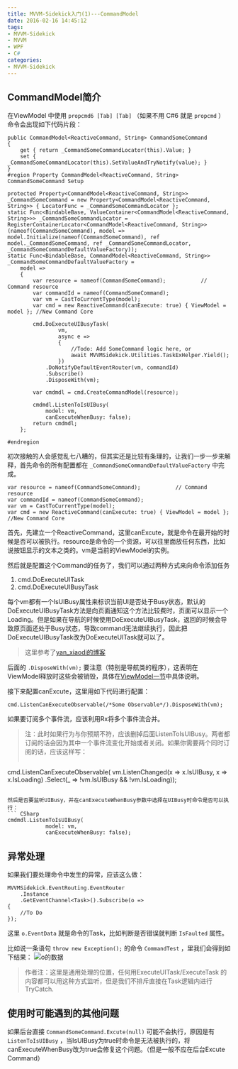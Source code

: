 ```yaml
---
title: MVVM-Sidekick入门(1)---CommandModel
date: 2016-02-16 14:45:12
tags: 
- MVVM-Sidekick
- MVVM
- WPF
- C#
categories: 
- MVVM-Sidekick
---
```


## CommandModel简介

在ViewModel 中使用 `propcmd6 [Tab] [Tab]` （如果不用 C#6 就是 `propcmd` ）命令会出现如下代码片段：

``` CSharp
public CommandModel<ReactiveCommand, String> CommandSomeCommand
{
    get { return _CommandSomeCommandLocator(this).Value; }
    set { _CommandSomeCommandLocator(this).SetValueAndTryNotify(value); }
}
#region Property CommandModel<ReactiveCommand, String> CommandSomeCommand Setup        

protected Property<CommandModel<ReactiveCommand, String>> _CommandSomeCommand = new Property<CommandModel<ReactiveCommand, String>> { LocatorFunc = _CommandSomeCommandLocator };
static Func<BindableBase, ValueContainer<CommandModel<ReactiveCommand, String>>> _CommandSomeCommandLocator = RegisterContainerLocator<CommandModel<ReactiveCommand, String>>(nameof(CommandSomeCommand), model => model.Initialize(nameof(CommandSomeCommand), ref model._CommandSomeCommand, ref _CommandSomeCommandLocator, _CommandSomeCommandDefaultValueFactory));
static Func<BindableBase, CommandModel<ReactiveCommand, String>> _CommandSomeCommandDefaultValueFactory =
    model =>
    {
        var resource = nameof(CommandSomeCommand);           // Command resource  
        var commandId = nameof(CommandSomeCommand);
        var vm = CastToCurrentType(model);
        var cmd = new ReactiveCommand(canExecute: true) { ViewModel = model }; //New Command Core

        cmd.DoExecuteUIBusyTask(
                vm,
                async e =>
                {
                    //Todo: Add SomeCommand logic here, or
                    await MVVMSidekick.Utilities.TaskExHelper.Yield();
                })
            .DoNotifyDefaultEventRouter(vm, commandId)
            .Subscribe()
            .DisposeWith(vm);

        var cmdmdl = cmd.CreateCommandModel(resource);

        cmdmdl.ListenToIsUIBusy(
            model: vm,
            canExecuteWhenBusy: false);
        return cmdmdl;
    };

#endregion
```

初次接触的人会感觉乱七八糟的，但其实还是比较有条理的，让我们一步一步来解释，首先命令的所有配置都在 `_CommandSomeCommandDefaultValueFactory` 中完成。

``` CSharp
var resource = nameof(CommandSomeCommand);           // Command resource  
var commandId = nameof(CommandSomeCommand);
var vm = CastToCurrentType(model);
var cmd = new ReactiveCommand(canExecute: true) { ViewModel = model }; //New Command Core
```

首先，先建立一个ReactiveCommand，这里canExcute，就是命令在最开始的时候是否可以被执行。resource是命令的一个资源，可以往里面放任何东西，比如说按钮显示的文本之类的。vm是当前的ViewModel的实例。

然后就是配置这个Command的任务了，我们可以通过两种方式来向命令添加任务

1. cmd.DoExecuteUITask
2. cmd.DoExecuteUIBusyTask

每个vm都有一个IsUIBusy属性来标识当前UI是否处于Busy状态，默认的DoExecuteUIBusyTask方法是向页面通知这个方法比较费时，页面可以显示一个Loading。但是如果在导航的时候使用DoExecuteUIBusyTask，返回的时候会导致原页面还处于Busy状态，导致command无法继续执行，因此把DoExecuteUIBusyTask改为DoExecuteUITask就可以了。

> 这里参考了[yan_xiaodi的博客](http://www.cnblogs.com/yanxiaodi/p/3802717.html)

后面的 `.DisposeWith(vm);` 要注意（特别是导航类的程序），这表明在ViewModel释放时这些会被销毁，具体在[ViewModel一节](/2016/02/16/MVVM-Sidekick入门-3-ViewModel/)中具体说明。

接下来配置canExcute，这里用如下代码进行配置：
``` CSharp
cmd.ListenCanExecuteObservable(/*Some Observable*/).DisposeWith(vm);
```
如果要订阅多个事件流，应该利用Rx将多个事件流合并。

> 注：此时如果行为与你预期不符，应该删掉后面ListenToIsUIBusy。两者都订阅的话会因为其中一个事件流变化开始或者关闭。如果你需要两个同时订阅的话，应该这样写：
> ``` CSharp
cmd.ListenCanExecuteObservable(
                    vm.ListenChanged(x => x.IsUIBusy, x => x.IsLoading)
                        .Select(_ => !vm.IsUIBusy && !vm.IsLoading));
```

然后是否要监听UIBusy，并在canExecuteWhenBusy参数中选择在UIBusy时命令是否可以执行：
``` CSharp
cmdmdl.ListenToIsUIBusy(
            model: vm,
            canExecuteWhenBusy: false);
```

## 异常处理
如果我们要处理命令中发生的异常，应该这么做：
``` CSharp
MVVMSidekick.EventRouting.EventRouter
    .Instance
    .GetEventChannel<Task>().Subscribe(o =>
{
    //To Do
});
```
这里 `o.EventData` 就是命令的Task，比如判断是否错误就判断 `IsFaulted` 属性。

比如说一条语句 `throw new Exception();` 的命令 `CommandTest` ，里我们会得到如下结果：
![o的数据](MVVM-Sidekick入门-1--CommandModel/o.png)

> 作者注：这里是通用处理的位置，任何用ExecuteUITask/ExecuteTask 的内容都可以用这种方式监听，但是我们不排斥直接在Task逻辑内进行TryCatch.

## 使用时可能遇到的其他问题

如果后台直接 `CommandSomeCommand.Excute(null)` 可能不会执行，原因是有 `ListenToIsUIBusy` ，当IsUIBusy为true时命令是无法被执行的，将canExecuteWhenBusy改为true会修复这个问题。（但是一般不应在后台Excute Command）